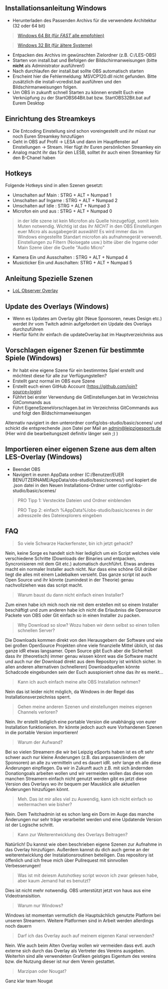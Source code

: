 ﻿Installationsanleitung Windows
------------------------------------


* Herunterladen des Passenden Archivs für die verwendete Architektur (32 oder 64 bit)
>[Windows 64 Bit (für *FAST* alle empfohlen)](Install/Windows-64.zip)

> [Windows 32 Bit (für ältere Systeme)](Install/Windows-32.zip)
* Entpacken des Archivs im gewünschten Zielordner (z.B. C:/LES-OBS)
* Starten von install.bat und Befolgen der Bildschirmanweisungen (bitte **nicht** als Administrator ausführen!)
* Nach durchlaufen der install.bat sollte OBS automatisch starten
* Erscheint hier die Fehlermeldung: MSVCP120.dll nicht gefunden. Bitte zusätzlich die install-vcredist.bat ausführen und den Bildschirmanweisungen folgen.
* Um OBS in zukunft schnell Starten zu können erstellt Euch eine Verknüpfung zu der StartOBS64Bit.bat bzw. StartOBS32Bit.bat auf Eurem Desktop


Einrichtung des Streamkeys
----------------------------------------

* Die Entcoding Einstellung sind schon voreingestellt und ihr müsst nur noch Euren Streamkey hinzufügen 
* Geht in OBS auf Profil -> LESA und dann im Hauptfenster auf Einstellungen -> Stream. Hier fügt ihr Euren persönlichen Streamkey ein
* Analog macht ihr das für den LESB, solltet ihr auch einen Streamkey für den B-Chanel haben

Hotkeys
----------------------------------------

Folgende Hotkeys sind in allen Szenen gesetzt:

* Umschalten auf Main : STRG + ALT + Numpad 1
* Umschalten auf Ingame : STRG + ALT + Numpad 2
* Umschalten auf Idle : STRG + ALT + Numpad 3
* Microfon ein und aus : STRG + ALT + Numpad 0
> in der Idle szene ist kein Microfon als Quelle hinzugefügt, somit kein Muten notwendig. Wichtig ist das ihr *NICHT* in den OBS Einstellungen euer Micro als ausgabegerät auswählt! Es wird immer das im Windows eingestellte Standart microfon als aufnahmegerät verwendt. Einstellungen zu Filtern (Noisegate usw.) bitte über die Ingame oder Main Szene über die Quelle "Audio Micro" 

* Kamera Ein und Ausschalten : STRG + ALT + Numpad 4
* Musicticker Ein und Auschalten: STRG + ALT + Numpad 5

Anleitung Spezielle Szenen
------------------------------------

* [LoL Observer Overlay](docs/LolObserver.md)


Update des Overlays (Windows)
-----------------------------------------

* Wenn es Updates am Overlay gibt (Neue Sponsoren, neues Design etc.) werdet ihr vom Twitch admin aufgefordert ein Update des Overlays durchzuführen
* Hierfür fürht ihr einfach die updateOverlay.bat im Hauptverzeichniss aus

Vorschlagen eigener Szenen für bestimmte Spiele (Windows)
-------------------------------------------------------------

* Ihr habt eine eigene Szene für ein bestimmtes Spiel erstellt und möchtest diese für alle zur Verfügungstellen?
* Erstellt ganz normal im OBS eure Szene
* Erstellt euch einen GitHub Account (https://github.com/join?source=login)
* Fühhrt bei erster Verwendung die GitEinstellungen.bat im Verzeichniss GitCommands aus
* Führt EigeneSzeneVorschlagen.bat im Verzeichniss GitCommands aus und folgt den Bildschirmanweisungen

Alternativ navigiert in den unterordner config/obs-studio/basic/scenes/ und schickt die entsprechende .json Datei per Mail an admin@leipzigesports.de (Hier wird die bearbeitungszeit definitiv länger sein ;) )

Importieren einer eigenen Szene aus dem alten LES-Overlay (Windows)
----------------------------------------------------------------

* Beendet OBS
* Navigiert in euren AppData ordner (C:/Benutzer/EUER BENUTZERNAME/AppData/obs-studio/basic/scenes/) und kopiert die .json datei in den Neuen Installations-Ordner unter config/obs-studio/basic/scenes/
>PRO Tipp 1: Versteckte Dateien und Ordner einblenden

> PRO Tipp 2: einfach %AppData%/obs-studio/basic/scenes in der adresszeile des Dateiexplorers eingeben

FAQ
---------

> So viele Schwarze Hackerfenster, bin ich jetzt gehackt?

Nein, keine Sorge es handelt sich hier lediglich um ein Script welches viele verschiedene Schritte (Downloads der Binaries und entpacken, Syncronisieren mit dem Git etc.) automatisch durchführt. Etwas anderes macht ein normaler Installer auch nicht. Nur dass eine schöne GUI drüber liegt die alles mit einem Ladebalken versieht. Das ganze script ist auch Open Source und ihr könnte (zumindest in der Theorie) genau nachvollziehen was das script macht.

> Warum baust du dann nicht einfach einen Installer?

Zum einen habe ich mich noch nie mit dem erstellen mit so einem Installer beschäftigt und zum anderen habe ich nicht die Erlaubniss die Opensource Packete von OBS oder Git einfach so in einen Installer zu packen.

> Why Download so slow? Wozu haben wir denn selbst so einen tollen schnellen Server?

Die Downloads kommen direkt von den Herausgebern der Software und wie bei großen OpenSource Projekten ohne viele finanzielle Mittel üblich, ist das ganze idR etwas langsamer. Open Source gibt Euch aber die Sicherheit dass ihr (theoretisch) immer genau wissen könnt was die Software macht und auch nur der Download direkt aus dem Repository ist wirklich sicher. In allen anderen alternativen (schnelleren) Downloadquellen könnte Schadcode eingebunden sein der Euch ausspioniert ohne das ihr es merkt...

> Kann ich auch einfach meine alte OBS Installation nehmen?

Nein das ist leider nicht möglich, da Windows in der Regel das Installationsverzeichniss sperrt.

> Gehen meine anderen Szenen und einstellungen meines eigenen Channels verloren?

Nein. Ihr erstellt lediglich eine portable Version die unabhängig von eurer Installation funktionieren. Ihr könnte jedoch auch eure Vorhandenen Szenen in die portable Version importieren!

> Warum der Aufwand?

Bei so vielen Streamern die wir bei Leipzig eSports haben ist es oft sehr schwer auch nur kleine Änderungen (z.B. das anpassen/ändern der Sponsoren) an alle zu vermitteln und es dauert idR. sehr lange eh alle diese Änderungen einpflegen. Da wir in Zukunft auch z.B. mit sich ändernden Donationgoals arbeiten wollen und wir vermeiden wollen das diese von manchen Streamern einfach nicht genutzt werden gibt es jetzt diese Version des Overlays wo ihr bequem per Mausklick alle aktuellen Änderungen hinzufügen könnt.

> Meh. Das ist mir alles viel zu Auwendig, kann ich nicht einfach so weitermachen wie bisher?

Nein. Dem Twitchadmin ist es schon lang ein Dorn im Auge das manche Änderungen nur sehr träge verarbeitet werden und eine Updatende Version ist der Logische schritt.

> Kann zur Weiterentwicklung des Overlays Beitragen?

Natürlich! Du kannst wie oben beschrieben eigene Szenen zur Aufnahme in das Overlay hinzufügen. Außerdem kannst du dich auch gerne an der weiterentwicklung der Instalationsroutinen beteiligen. Das repository ist öffenlich und ich freue mich über Pullrequest mit sinnvollen Verbesserungen!

> Was ist mit deiesm Autohotkey script wovon ich zwar gelesen habe, aber kaum Jemand hat es benutzt?

Dies ist nicht mehr notwendig. OBS unterstützt jetzt von haus aus eine Videotransisition.

> Warum nur Windows?

Windows ist momentan vermutlich die Hauptsächlich genutzte Platform bei unseren Streamern. Weitere Platformen sind in Arbeit werden allerdings noch dauern

> Darf ich das Overlay auch auf meinem eigenen Kanal verwenden?

Nein. Wie auch beim Alten Overlay wollen wir vermeiden dass evtl. auch externe sich durch das Overlay als Vertreter des Vereins ausgeben. Weiterhin sind alle verwendeten Grafiken geistiges Eigentum des vereins bzw. die Nutzung dieser ist nur dem Verein gestattet.

> Marzipan oder Nougat?

Ganz klar team Nougat
